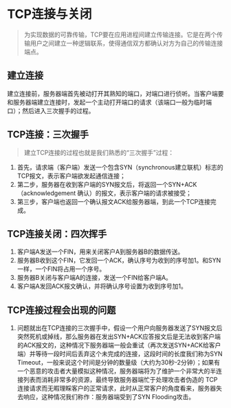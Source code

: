# TCP连接与关闭
> 为实现数据的可靠传输，TCP要在应用进程间建立传输连接。它是在两个传输用户之间建立一种逻辑联系，使得通信双方都确认对方为自己的传输连接端点。

## 建立连接
建立连接前，服务器端首先被动打开其熟知的端口，对端口进行侦听。当客户端要和服务器端建立连接时，发起一个主动打开端口的请求（该端口一般为临时端口）；然后进入三次握手的过程。

## TCP连接：三次握手
> 建立TCP连接的过程也就是我们熟悉的“三次握手”过程：
1. 首先，请求端（客户端）发送一个包含SYN（synchronous建立联机）标志的TCP报文，表示客户端欲发起通信连接；
2. 第二步，服务器在收到客户端的SYN报文后，将返回一个SYN+ACK（acknowledgement 确认）的报文，表示客户端的请求被接受；
3. 第三步，客户端也返回一个确认报文ACK给服务器端，到此一个TCP连接完成。

## TCP连接关闭：四次挥手
1. 客户端A发送一个FIN，用来关闭客户A到服务器B的数据传送。 
2. 服务器B收到这个FIN，它发回一个ACK，确认序号为收到的序号加1。和SYN一样，一个FIN将占用一个序号。 
3. 服务器B关闭与客户端A的连接，发送一个FIN给客户端A。 
4. 客户端A发回ACK报文确认，并将确认序号设置为收到序号加1。

## TCP连接过程会出现的问题
1. 问题就出在TCP连接的三次握手中，假设一个用户向服务器发送了SYN报文后突然死机或掉线，那么服务器在发出SYN+ACK应答报文后是无法收到客户端的ACK报文的，这种情况下服务器端一般会重试（再次发送SYN+ACK给客户端）并等待一段时间后丢弃这个未完成的连接，这段时间的长度我们称为SYN Timeout，一般来说这个时间是分钟的数量级（大约为30秒-2分钟）；如果有一个恶意的攻击者大量模拟这种情况，服务器端将为了维护一个非常大的半连接列表而消耗非常多的资源，最终导致服务器端忙于处理攻击者伪造的 TCP 连接请求而无暇理睬客户的正常请求，此时从正常客户的角度看来，服务器失去响应，这种情况我们称作：服务器端受到了SYN Flooding攻击。